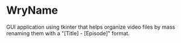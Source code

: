 # WryName
GUI application using tkinter that helps organize video files by mass renaming them with a "[Title] - [Episode]" format.
